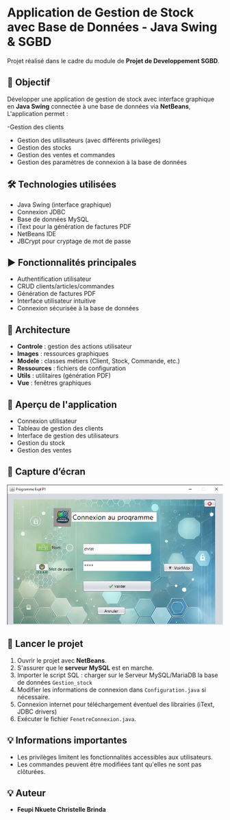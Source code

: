 # Application de Gestion de Stock avec Base de Données - Java Swing & SGBD

Projet réalisé dans le cadre du module de **Projet de Developpement SGBD**.

## 🎯 Objectif
Développer une application de gestion de stock avec interface graphique en **Java Swing** connectée à une base de données via **NetBeans**,
 L'application permet : 

-Gestion des clients
- Gestion des utilisateurs (avec différents privilèges)
- Gestion des stocks
- Gestion des ventes et commandes
- Gestion des paramètres de connexion à la base de données

## 🛠️ Technologies utilisées

- Java Swing (interface graphique)
- Connexion JDBC
- Base de données MySQL
- iText pour la génération de factures PDF
- NetBeans IDE
- JBCrypt pour cryptage de mot de passe

## ▶️ Fonctionnalités principales

- Authentification utilisateur
- CRUD clients/articles/commandes
- Génération de factures PDF
- Interface utilisateur intuitive
- Connexion sécurisée à la base de données

## 🧩 Architecture
- **Controle** : gestion des actions utilisateur
- **Images** : ressources graphiques
- **Modele** : classes métiers (Client, Stock, Commande, etc.)
- **Ressources** : fichiers de configuration
- **Utils** : utilitaires (génération PDF)
- **Vue** : fenêtres graphiques

## 📸 Aperçu de l'application
- Connexion utilisateur
- Tableau de gestion des clients
- Interface de gestion des utilisateurs
- Gestion du stock
- Gestion des ventes

## 🧪 Capture d’écran

![Authentification1](images/authentification.png)

## 🔧 Lancer le projet

1. Ouvrir le projet avec **NetBeans**.
2. S'assurer que le **serveur MySQL** est en marche.
3. Importer le script SQL : charger sur le  Serveur MySQL/MariaDB  la base de données `Gestion_stock`
4. Modifier les informations de connexion dans `Configuration.java` si nécessaire.
5. Connexion internet pour téléchargement éventuel des librairies (iText, JDBC drivers)
6. Exécuter le fichier `FenetreConnexion.java`.

## 💡 Informations importantes
- Les privilèges limitent les fonctionnalités accessibles aux utilisateurs.
- Les commandes peuvent être modifiées tant qu'elles ne sont pas clôturées.


## 💡 Auteur

- **Feupi Nkuete Christelle Brinda**
